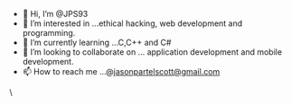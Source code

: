 - 👋 Hi, I’m @JPS93
- 👀 I’m interested in ...ethical hacking, web development and programming.
- 🌱 I’m currently learning ...C,C++ and C#
- 💞️ I’m looking to collaborate on ... application development and mobile development.
- 📫 How to reach me ...@jasonpartelscott@gmail.com

\
